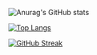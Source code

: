 ![Anurag's GitHub stats](https://github-readme-stats.vercel.app/api?username=Dimmetrodon&count_private=true&show_icons=true&theme=material-palenight)

[![Top Langs](https://github-readme-stats.vercel.app/api/top-langs/?username=Dimmetrodon&layout=compact)](https://github.com/anuraghazra/github-readme-stats)

[![GitHub Streak](http://github-readme-streak-stats.herokuapp.com?user=Dimmetrodon&theme=material-palenight)](https://git.io/streak-stats)
